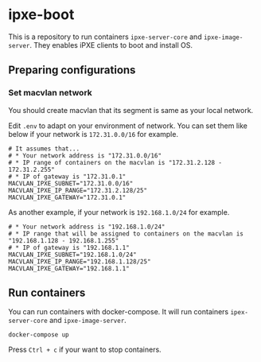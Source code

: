 # ipxe-boot
This is a repository to run containers `ipxe-server-core` and `ipxe-image-server`.
They enables iPXE clients to boot and install OS.



## Preparing configurations
### Set macvlan network
You should create macvlan that its segment is same as your local network.

Edit `.env` to adapt on your environment of network.
You can set them like below if your network is `172.31.0.0/16` for example.

```
# It assumes that...
# * Your network address is "172.31.0.0/16"
# * IP range of containers on the macvlan is "172.31.2.128 - 172.31.2.255"
# * IP of gateway is "172.31.0.1"
MACVLAN_IPXE_SUBNET="172.31.0.0/16"
MACVLAN_IPXE_IP_RANGE="172.31.2.128/25"
MACVLAN_IPXE_GATEWAY="172.31.0.1"
```

As another example, if your network is `192.168.1.0/24` for example.
```
# * Your network address is "192.168.1.0/24"
# * IP range that will be assigned to containers on the macvlan is "192.168.1.128 - 192.168.1.255"
# * IP of gateway is "192.168.1.1"
MACVLAN_IPXE_SUBNET="192.168.1.0/24"
MACVLAN_IPXE_IP_RANGE="192.168.1.128/25"
MACVLAN_IPXE_GATEWAY="192.168.1.1"
```

## Run containers
You can run containers with docker-compose.
It will run containers `ipex-server-core` and `ipxe-image-server`.

```
docker-compose up
```

Press `Ctrl + c` if your want to stop containers.

